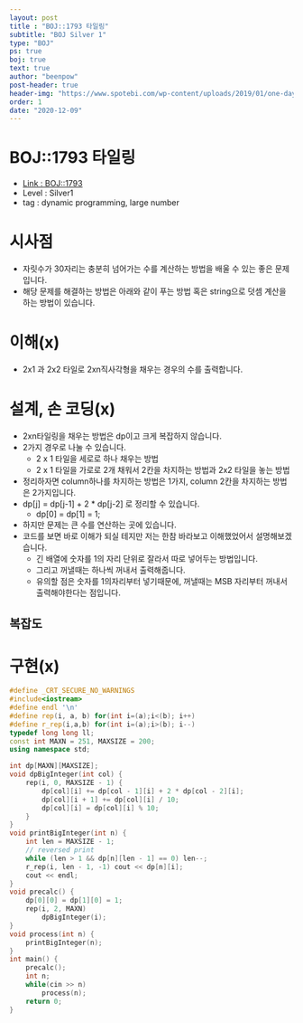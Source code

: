 ```yaml
---
layout: post
title : "BOJ::1793 타일링"
subtitle: "BOJ Silver 1"
type: "BOJ"
ps: true
boj: true
text: true
author: "beenpow"
post-header: true
header-img: "https://www.spotebi.com/wp-content/uploads/2019/01/one-day-day-one-workout-motivation-spotebi.jpg"
order: 1
date: "2020-12-09"
---
```

# BOJ::1793 타일링
- [Link : BOJ::1793](https://www.acmicpc.net/problem/1793)
- Level : Silver1
- tag : dynamic programming, large number

# 시사점
- 자릿수가 30자리는 충분히 넘어가는 수를 계산하는 방법을 배울 수 있는 좋은 문제입니다.
- 해당 문제를 해결하는 방법은 아래와 같이 푸는 방법 혹은 string으로 덧셈 계산을 하는 방법이 있습니다.

# 이해(x)
- 2x1 과 2x2 타일로 2xn직사각형을 채우는 경우의 수를 출력합니다.

# 설계, 손 코딩(x)
- 2xn타일링을 채우는 방법은 dp이고 크게 복잡하지 않습니다.
- 2가지 경우로 나눌 수 있습니다.
  - 2 x 1 타일을 세로로 하나 채우는 방법
  - 2 x 1 타일을 가로로 2개 채워서 2칸을 차지하는 방법과 2x2 타일을 놓는 방법
- 정리하자면 column하나를 차지하는 방법은 1가지, column 2칸을 차지하는 방법은 2가지입니다.
- dp[j] = dp[j-1] + 2 * dp[j-2] 로 정리할 수 있습니다.
  - dp[0] = dp[1] = 1;
- 하지만 문제는 큰 수를 연산하는 곳에 있습니다.
- 코드를 보면 바로 이해가 되실 테지만 저는 한참 바라보고 이해했었어서 설명해보겠습니다.
  - 긴 배열에 숫자를 1의 자리 단위로 잘라서 따로 넣어두는 방법입니다.
  - 그리고 꺼낼때는 하나씩 꺼내서 출력해줍니다.
  - 유의할 점은 숫자를 1의자리부터 넣기때문에, 꺼낼때는 MSB 자리부터 꺼내서 출력해야한다는 점입니다.

## 복잡도

# 구현(x)

```cpp
#define _CRT_SECURE_NO_WARNINGS
#include<iostream>
#define endl '\n'
#define rep(i, a, b) for(int i=(a);i<(b); i++)
#define r_rep(i,a,b) for(int i=(a);i>(b); i--)
typedef long long ll;
const int MAXN = 251, MAXSIZE = 200;
using namespace std;

int dp[MAXN][MAXSIZE];
void dpBigInteger(int col) {
	rep(i, 0, MAXSIZE - 1) {
		dp[col][i] += dp[col - 1][i] + 2 * dp[col - 2][i];
		dp[col][i + 1] += dp[col][i] / 10;
		dp[col][i] = dp[col][i] % 10;
	}
}
void printBigInteger(int n) {
	int len = MAXSIZE - 1;
	// reversed print
	while (len > 1 && dp[n][len - 1] == 0) len--;
	r_rep(i, len - 1, -1) cout << dp[n][i];
	cout << endl;
}
void precalc() {
	dp[0][0] = dp[1][0] = 1;
	rep(i, 2, MAXN)
		dpBigInteger(i);
}
void process(int n) {
	printBigInteger(n);
}
int main() {
	precalc();
    int n;
    while(cin >> n)
        process(n);
	return 0;
}
```
